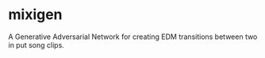 # mixigen
A Generative Adversarial Network for creating EDM transitions between two in put song clips.
